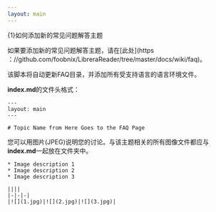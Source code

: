 ```yaml
---
layout: main
---
```


{1}如何添加新的常见问题解答主题

如果要添加新的常见问题解答主题，请在[此处](https ：//github.com/foobnix/LibreraReader/tree/master/docs/wiki/faq)。

该脚本将自动更新FAQ目录，并添加所有受支持语言的语言环境文件。

**index.md**的文件头格式：

```
---
layout: main
---

# Topic Name from Here Goes to the FAQ Page
```

您可以用图片(JPEG)说明您的讨论。与该主题相关的所有图像文件都应与**index.md**一起放在文件夹中。

```
* Image description 1
* Image description 2
* Image description 3

||||
|-|-|-|
|![](1.jpg)|![](2.jpg)|![](3.jpg)|
```
